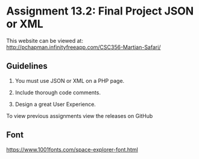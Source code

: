 # Assignment 13.2: Final Project JSON or XML

This website can be viewed at: http://pchapman.infinityfreeapp.com/CSC356-Martian-Safari/
## Guidelines

1. You must use JSON or XML on a PHP page.

2. Include thorough code comments.

3. Design a great User Experience.


To view previous assignments view the releases on GitHub

## Font

https://www.1001fonts.com/space-explorer-font.html